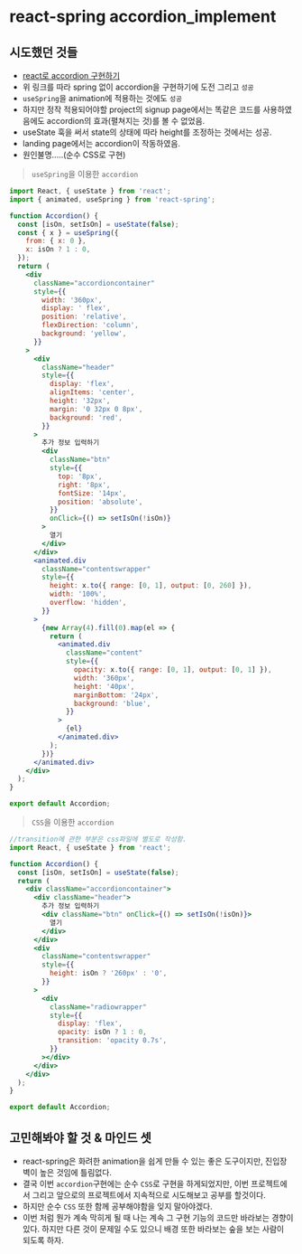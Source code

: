 # **react-spring** accordion_implement

## 시도했던 것들

- [react로 accordion 구현하기](https://code-masterjung.tistory.com/81)
- 위 링크를 따라 spring 없이 accordion을 구현하기에 도전 그리고 `성공`
- `useSpring`을 animation에 적용하는 것에도 `성공`
- 하지만 정작 적용되어야할 project의 signup page에서는 똑같은 코드를 사용하였음에도 accordion의 효과(펼쳐지는 것)를 볼 수 없었음.
- useState 훅을 써서 state의 상태에 따라 height를 조정하는 것에서는 성공.
- landing page에서는 accordion이 작동하였음.
- 원인불명.....(순수 CSS로 구현)

> `useSpring`을 이용한 `accordion`

```jsx
import React, { useState } from 'react';
import { animated, useSpring } from 'react-spring';

function Accordion() {
  const [isOn, setIsOn] = useState(false);
  const { x } = useSpring({
    from: { x: 0 },
    x: isOn ? 1 : 0,
  });
  return (
    <div
      className="accordioncontainer"
      style={{
        width: '360px',
        display: ' flex',
        position: 'relative',
        flexDirection: 'column',
        background: 'yellow',
      }}
    >
      <div
        className="header"
        style={{
          display: 'flex',
          alignItems: 'center',
          height: '32px',
          margin: '0 32px 0 8px',
          background: 'red',
        }}
      >
        추가 정보 입력하기
        <div
          className="btn"
          style={{
            top: '8px',
            right: '8px',
            fontSize: '14px',
            position: 'absolute',
          }}
          onClick={() => setIsOn(!isOn)}
        >
          열기
        </div>
      </div>
      <animated.div
        className="contentswrapper"
        style={{
          height: x.to({ range: [0, 1], output: [0, 260] }),
          width: '100%',
          overflow: 'hidden',
        }}
      >
        {new Array(4).fill(0).map(el => {
          return (
            <animated.div
              className="content"
              style={{
                opacity: x.to({ range: [0, 1], output: [0, 1] }),
                width: '360px',
                height: '40px',
                marginBottom: '24px',
                background: 'blue',
              }}
            >
              {el}
            </animated.div>
          );
        })}
      </animated.div>
    </div>
  );
}

export default Accordion;
```

> `CSS`을 이용한 `accordion`

```jsx
//transition에 관한 부분은 css파일에 별도로 작성함.
import React, { useState } from 'react';

function Accordion() {
  const [isOn, setIsOn] = useState(false);
  return (
    <div className="accordioncontainer">
      <div className="header">
        추가 정보 입력하기
        <div className="btn" onClick={() => setIsOn(!isOn)}>
          열기
        </div>
      </div>
      <div
        className="contentswrapper"
        style={{
          height: isOn ? '260px' : '0',
        }}
      >
        <div
          className="radiowrapper"
          style={{
            display: 'flex',
            opacity: isOn ? 1 : 0,
            transition: 'opacity 0.7s',
          }}
        ></div>
      </div>
    </div>
  );
}

export default Accordion;
```

## 고민해봐야 할 것 & 마인드 셋

- react-spring은 화려한 animation을 쉽게 만들 수 있는 좋은 도구이지만, 진입장벽이 높은 것임에 틀림없다.
- 결국 이번 `accordion`구현에는 순수 `CSS`로 구현을 하게되었지만, 이번 프로젝트에서 그리고 앞으로의 프로젝트에서 지속적으로 시도해보고 공부를 할것이다.
- 하지만 순수 `CSS` 또한 함께 공부해야함을 잊지 말아야겠다.
- 이번 처럼 뭔가 계속 막히게 될 때 나는 계속 그 구현 기능의 코드만 바라보는 경향이 있다. 하지만 다른 것이 문제일 수도 있으니 배경 또한 바라보는 숲을 보는 사람이 되도록 하자.
